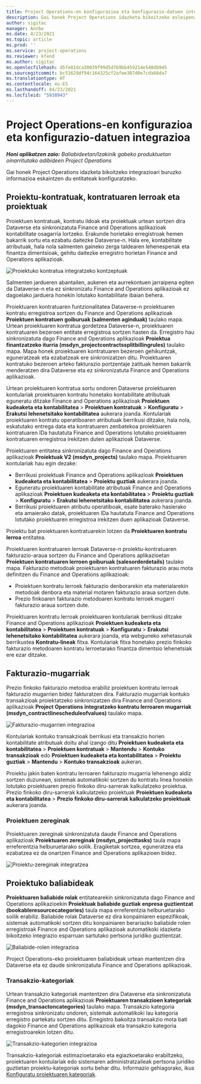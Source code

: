 ```yaml
---
title: Project Operations-en konfigurazioa eta konfigurazio-datuen integrazioa
description: Gai honek Project Operations idazketa bikoitzeko esleipenak konfiguratzeari buruzko informazioa eskaintzen du.
author: sigitac
manager: Annbe
ms.date: 4/23/2021
ms.topic: article
ms.prod: ''
ms.service: project-operations
ms.reviewer: kfend
ms.author: sigitac
ms.openlocfilehash: d5fe81dca30039f99d5d7b9bb459214e540db945
ms.sourcegitcommit: bc51629df94c164325cf2afee387d0e7cda66da7
ms.translationtype: HT
ms.contentlocale: eu-ES
ms.lasthandoff: 04/23/2021
ms.locfileid: "5938943"
---
```

# <a name="project-operations-setup-and-configuration-data-integration"></a>Project Operations-en konfigurazioa eta konfigurazio-datuen integrazioa

_**Honi aplikatzen zaio:** Baliabideetan/Izakinik gabeko produktuetan oinarritutako adibideen Project Operations_

Gai honek Project Operations idazketa bikoitzeko integrazioari buruzko informazioa eskaintzen du entitateak konfiguratzeko.

## <a name="project-contracts-contract-lines-and-projects"></a>Proiektu-kontratuak, kontratuaren lerroak eta proiektuak

Proiektuen kontratuak, kontratu ildoak eta proiektuak urtean sortzen dira Dataverse eta sinkronizatuta Finance and Operations aplikazioak kontabilitate osagarria lortzeko. Erakunde horietako erregistroak hemen bakarrik sortu eta ezabatu daitezke Dataverse-n. Hala ere, kontabilitate atributuak, hala nola salmenten gaineko zerga taldearen lehenespenak eta finantza dimentsioak, gehitu daitezke erregistro horietan Finance and Operations aplikazioak.

  ![Proiektuko kontratua integratzeko kontzeptuak](./media/1ProjectContract.jpg)

Salmenten jardueren abantailen, aukeren eta aurrekontuen jarraipena egiten da Dataverse-n eta ez sinkronizatu Finance and Operations aplikazioak ez dagoelako jarduera honekin lotutako kontabilitate ibaian behera.

Proiektuaren kontratuaren funtzionalitatea Dataverse-n proiektuaren kontratu erregistroa sortzen du Finance and Operations aplikazioak **Proiektuen kontratuen goiburuak (salmenten aginduak)** taulako mapa. Urtean proiektuaren kontratua gordetzea Dataverse-n, proiektuaren kontratuaren bezeroen entitate erregistroa sortzen hasten da. Erregistro hau sinkronizatuta dago Finance and Operations aplikazioak **Proiektua finantzatzeko iturria (msdyn\_projectcontractssplitbillingrules)** taulako mapa. Mapa honek proiektuaren kontratuaren bezeroen gehikuntzak, eguneratzeak eta ezabatzeak ere sinkronizatzen ditu. Proiektuaren kontratuko bezeroen arteko fakturazio portzentaje zatituak hemen bakarrik menderatzen dira Dataverse eta ez sinkronizatuta Finance and Operations aplikazioak.

Urtean proiektuaren kontratua sortu ondoren Dataverse proiektuaren kontulariak proiektuaren kontratu honetako kontabilitate atributuak eguneratu ditzake Finance and Operations aplikazioak **Proiektuen kudeaketa eta kontabilitatea** > **Proiektuen kontratuak** > **Konfiguratu** > **Erakutsi lehenetsitako kontabilitatea** aukerara joanda. Kontulariak proiektuaren kontratu operatiboaren atributuak berrikusi ditzake, hala nola, eskatutako entrega data eta kontratuaren zenbatekoa proiektuaren kontratuaren IDa hautatuta Finance and Operations lotutako proiektuaren kontratuaren erregistroa irekitzen duten aplikazioak Dataverse.

Proiektuaren entitatea sinkronizatuta dago Finance and Operations aplikazioak **Proiektuak V2 (msdyn\_projects)** taulako mapa. Proiektuaren kontulariak hau egin dezake:

  - Berrikusi proiektuak Finance and Operations aplikazioak **Proiektuen kudeaketa eta kontabilitatea** > **Proiektu guztiak** aukerara joanda. 
  - Eguneratu proiektuaren kontabilitate atributuak Finance and Operations aplikazioak **Proiektuen kudeaketa eta kontabilitatea** > **Proiektu guztiak** > **Konfiguratu** > **Erakutsi lehenetsitako kontabilitatea** aukerara joanda.  
  - Berrikusi proiektuaren atributu operatiboak, esate baterako hasierako eta amaierako datak, proiektuaren IDa hautatuta Finance and Operations lotutako proiektuaren erregistroa irekitzen duen aplikazioak Dataverse.

Proiektu bat proiektuaren kontratuarekin lotzen da **Proiektuaren kontratu lerroa** entitatea.

Proiektuaren kontratuaren lerroak Dataverse-n proiektu-kontratuaren fakturazio-araua sortzen du Finance and Operations aplikazioetan **Proiektuen kontratuaren lerroen goiburuak (salesorderdetails)** taulako mapa. Fakturazio metodoak proiektuaren kontratuaren fakturazio arau mota definitzen du Finance and Operations aplikazioak:

  - Proiektuen kontratu lerroek fakturazio denborarekin eta materialarekin metodoak denbora eta material motaren fakturazio araua sortzen dute.
  - Prezio finkoaren fakturazio metodoaren kontratu lerroek mugarri fakturazio araua sortzen dute.

Proiektuaren kontratu lerroak proiektuaren kontulariak berrikusi ditzake Finance and Operations aplikazioak **Proiektuen kudeaketa eta kontabilitatea** > **Proiektuen kontratuak** > **Konfiguratu** > **Erakutsi lehenetsitako kontabilitatea** aukerara joanda, eta webguneko xehetasunak berrikustea **Kontratu-lineak** fitxa. Kontulariak fitxa honetako prezio finkoko fakturazio metodoaren kontratu lerroetarako finantza dimentsio lehenetsiak ere ezar ditzake.

## <a name="billing-milestones"></a>Fakturazio-mugarriak

Prezio finkoko fakturazio metodoa erabiliz proiektuen kontratu lerroak fakturazio mugarrien bidez fakturatzen dira. Fakturazio mugarriak kontuko transakzioak proiektatzeko sinkronizatzen dira Finance and Operations aplikazioak **Project Operations integratzeko kontratu lerroaren mugarriak (msdyn\_contractlinescheduleofvalues)** taulako mapa.

  ![Fakturazio-mugarrien integrazioa](./media/2Milestones.jpg)

Kontulariak kontuko transakzioak berrikusi eta transakzio horien kontabilitate atributuak doitu ahal izango ditu **Proiektuen kudeaketa eta kontabilitatea** > **Proiektuen kontratuak** > **Mantendu** > **Kontuko transakzioak** edo **Proiektuen kudeaketa eta kontabilitatea** > **Proiektu guztiak** > **Mantendu** > **Kontuko transakzioak** aukeran.

Proiektu jakin baten kontratu lerroaren fakturazio mugarria lehenengo aldiz sortzen duzunean, sistemak automatikoki sortzen du kontratu linea honekin lotutako proiektuaren prezio finkoko diru-sarrerak kalkulatzeko proiektua. Prezio finkoko diru-sarrerak kalkulatzeko proiektuak **Proiektuen kudeaketa eta kontabilitatea** > **Prezio finkoko diru-sarrerak kalkulatzeko proiektuak** aukerara joanda.

### <a name="project-tasks"></a>Proiektuen zereginak

Proiektuaren zereginak sinkronizatuta daude Finance and Operations aplikazioak **Proiektuaren zereginak (msdyn\_projecttasks)** taula mapa erreferentzia helburuetarako soilik. Eragiketak sortzea, eguneratzea eta ezabatzea ez da onartzen Finance and Operations aplikazioen bidez.

  ![Proiektu-zereginak integratzea](./media/3Tasks.jpg)

## <a name="project-resources"></a>Proiektuko baliabideak

**Proiektuaren baliabide rolak** entitatearekin sinkronizatuta dago Finance and Operations aplikazioekin **Proiektuak baliabide guztiak enpresa guztientzat (bookableresourcecategories)** taula mapa erreferentzia helburuetarako soilik erabiliz. Baliabide rolak Dataverse ez dira konpainiaren espezifikoak, sistemak automatikoki sortzen ditu konpainiaren berariazko baliabide rolen erregistroak Finance and Operations aplikazioak automatikoki idazketa bikoitzeko integrazio esparruan sartutako pertsona juridiko guztientzat.

![Baliabide-rolen integrazioa](./media/5Resources.jpg)

Project Operations-eko proiektuaren baliabideak urtean mantentzen dira Dataverse eta ez daude sinkronizatuta Finance and Operations aplikazioak.

### <a name="transaction-categories"></a>Transakzio-kategoriak

Urtean transakzio kategoriak mantentzen dira Dataverse eta sinkronizatuta Finance and Operations aplikazioak **Proiektuaren transakzioen kategoriak (msdyn\_transactoncategories)** taulako mapa. Transakzio kategoria erregistroa sinkronizatu ondoren, sistemak automatikoki lau kategoria erregistro partekatu sortzen ditu. Erregistro bakoitza transakzio mota bati dagokio Finance and Operations aplikazioak eta transakzio kategoria erregistroarekin lotzen ditu.

![Transakzio-kategorien integrazioa](./media/4TransactionCategories.jpg)

Transakzio-kategoriak estimazioetarako eta egiazkoetarako erabiltzeko, proiektuaren kontulariak edo sistemaren administratzaileak pertsona juridiko guztietan proiektu-kategoriak sortu behar ditu. Informazio gehiagorako, ikus [Konfiguratu proiektuaren kategoriak](../project-accounting/configure-project-categories.md).
